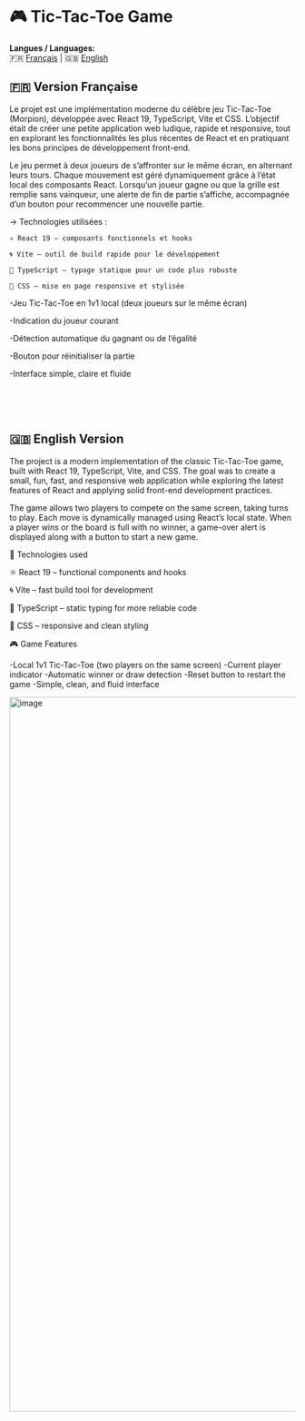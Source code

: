 # 🎮 Tic-Tac-Toe Game

**Langues / Languages:**  
🇫🇷 [Français](#fr) | 🇬🇧 [English](#en)


<h2 id="fr">🇫🇷 Version Française</h2>
Le projet est une implémentation moderne du célèbre jeu Tic-Tac-Toe (Morpion), développée avec React 19, TypeScript, Vite et CSS.
L’objectif était de créer une petite application web ludique, rapide et responsive, tout en explorant les fonctionnalités les plus récentes de React et en pratiquant les bons principes de développement front-end.

Le jeu permet à deux joueurs de s’affronter sur le même écran, en alternant leurs tours.
Chaque mouvement est géré dynamiquement grâce à l’état local des composants React.
Lorsqu’un joueur gagne ou que la grille est remplie sans vainqueur, une alerte de fin de partie s’affiche, accompagnée d’un bouton pour recommencer une nouvelle partie.

-> Technologies utilisées :

    ⚛️ React 19 – composants fonctionnels et hooks

    🌀 Vite – outil de build rapide pour le développement

    🧩 TypeScript – typage statique pour un code plus robuste

    🎨 CSS – mise en page responsive et stylisée

-Jeu Tic-Tac-Toe en 1v1 local (deux joueurs sur le même écran)

-Indication du joueur courant

-Détection automatique du gagnant ou de l’égalité

-Bouton pour réinitialiser la partie

-Interface simple, claire et fluide

<br><br><br>
<h2 id="en">🇬🇧 English Version</h2>

The project is a modern implementation of the classic Tic-Tac-Toe game, built with React 19, TypeScript, Vite, and CSS.
The goal was to create a small, fun, fast, and responsive web application while exploring the latest features of React and applying solid front-end development practices.

The game allows two players to compete on the same screen, taking turns to play.
Each move is dynamically managed using React’s local state.
When a player wins or the board is full with no winner, a game-over alert is displayed along with a button to start a new game.

🔧 Technologies used

⚛️ React 19 – functional components and hooks

🌀 Vite – fast build tool for development

🧩 TypeScript – static typing for more reliable code

🎨 CSS – responsive and clean styling

🎮 Game Features

-Local 1v1 Tic-Tac-Toe (two players on the same screen)
-Current player indicator
-Automatic winner or draw detection
-Reset button to restart the game
-Simple, clean, and fluid interface

<img width="1053" height="1256" alt="image" src="https://github.com/user-attachments/assets/62f6d354-279a-4ead-aed9-387e925fe007" />

